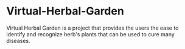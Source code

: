 # Virtual-Herbal-Garden
Virtual Herbal Garden is a project that provides the users the ease to identify and recognize herb's plants that can be used to cure many diseases.
